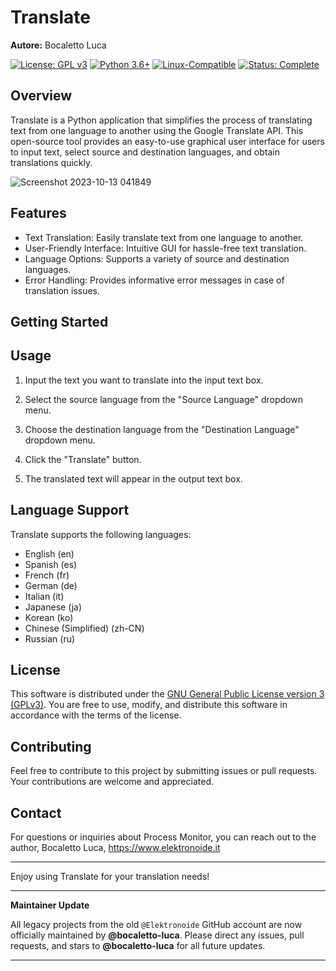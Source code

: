 # Translate

**Autore:** Bocaletto Luca

[![License: GPL v3](https://img.shields.io/badge/License-GPLv3-blue?style=for-the-badge&logo=gnu)](LICENSE) [![Python 3.6+](https://img.shields.io/badge/Python-3.6%2B-blue?style=for-the-badge&logo=python)](https://www.python.org/) [![Linux-Compatible](https://img.shields.io/badge/Linux-Compatible-blue?style=for-the-badge&logo=linux)](https://www.kernel.org/) [![Status: Complete](https://img.shields.io/badge/Status-Complete-brightgreen?style=for-the-badge)](https://github.com/bocaletto-luca/Directory-Monitor)


## Overview

Translate is a Python application that simplifies the process of translating text from one language to another using the Google Translate API. This open-source tool provides an easy-to-use graphical user interface for users to input text, select source and destination languages, and obtain translations quickly.

![Screenshot 2023-10-13 041849](https://github.com/elektronoide/Translate/assets/134635227/f790159a-7707-4686-975c-f878c83875e3)

## Features

- Text Translation: Easily translate text from one language to another.
- User-Friendly Interface: Intuitive GUI for hassle-free text translation.
- Language Options: Supports a variety of source and destination languages.
- Error Handling: Provides informative error messages in case of translation issues.

## Getting Started

## Usage

1. Input the text you want to translate into the input text box.

2. Select the source language from the "Source Language" dropdown menu.

3. Choose the destination language from the "Destination Language" dropdown menu.

4. Click the "Translate" button.

5. The translated text will appear in the output text box.

## Language Support

Translate supports the following languages:
- English (en)
- Spanish (es)
- French (fr)
- German (de)
- Italian (it)
- Japanese (ja)
- Korean (ko)
- Chinese (Simplified) (zh-CN)
- Russian (ru)

## License

This software is distributed under the [GNU General Public License version 3 (GPLv3)](https://www.gnu.org/licenses/gpl-3.0.en.html). You are free to use, modify, and distribute this software in accordance with the terms of the license.

## Contributing

Feel free to contribute to this project by submitting issues or pull requests. Your contributions are welcome and appreciated.

## Contact

For questions or inquiries about Process Monitor, you can reach out to the author, Bocaletto Luca, https://www.elektronoide.it

---

Enjoy using Translate for your translation needs!

---

**Maintainer Update**

All legacy projects from the old `@Elektronoide` GitHub account are now officially maintained by **@bocaletto-luca**. Please direct any issues, pull requests, and stars to **@bocaletto-luca** for all future updates.

---
